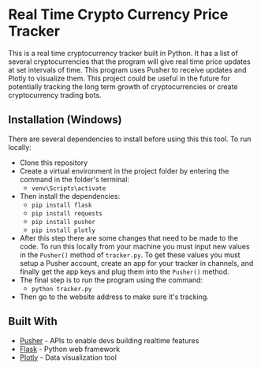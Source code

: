 # Real Time Crypto Currency Price Tracker
This is a real time cryptocurrency tracker built in Python. It has a list of several cryptocurrencies that the program will give real time price updates at set intervals of time. This program uses Pusher to receive updates and Plotly to visualize them. This project could be useful in the future for potentially tracking the long term growth of cryptocurrencies or create cryptocurrency trading bots.  

## Installation (Windows)
There are several dependencies to install before using this this tool. To run locally:
- Clone this repository
- Create a virtual environment in the project folder by entering the command in the folder's terminal:  
    - ``venv\Scripts\activate``
- Then install the dependencies:
    - ``pip install flask``
    - ``pip install requests``
    - ``pip install pusher``
    - ``pip install plotly``
- After this step there are some changes that need to be made to the code. To run this locally from your machine you must input new values in the ``Pusher()`` method of ``tracker.py``. To get these values you must setup a Pusher account, create an app for your tracker in channels, and finally get the app keys and plug them into the ``Pusher()`` method.
- The final step is to run the program using the command:
    - ``python tracker.py``
- Then go to the website address to make sure it's tracking.

## Built With

* [Pusher](https://pusher.com/) - APIs to enable devs building realtime features
* [Flask](http://flask.pocoo.org/) - Python web framework
* [Plotly](https://plot.ly/) - Data visualization tool

